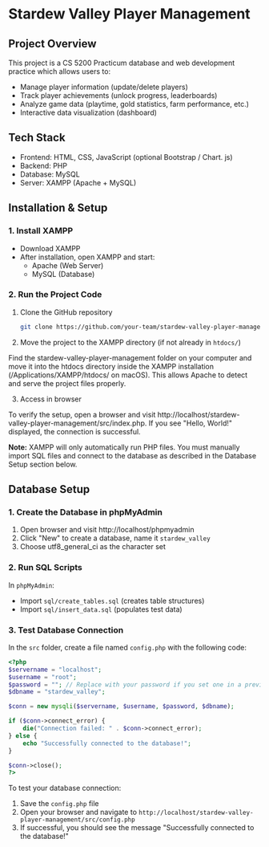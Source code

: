 # Stardew Valley Player Management

## Project Overview
This project is a CS 5200 Practicum database and web development practice which allows users to:
- Manage player information (update/delete players)
- Track player achievements (unlock progress, leaderboards)
- Analyze game data (playtime, gold statistics, farm performance, etc.)
- Interactive data visualization (dashboard)


## Tech Stack
- Frontend: HTML, CSS, JavaScript (optional Bootstrap / Chart. js)
- Backend: PHP
- Database: MySQL
- Server: XAMPP (Apache + MySQL)


## Installation & Setup

### 1. Install XAMPP
- Download XAMPP
- After installation, open XAMPP and start:
  - Apache (Web Server)
  - MySQL (Database)

### 2. Run the Project Code
1. Clone the GitHub repository
   ```bash
   git clone https://github.com/your-team/stardew-valley-player-management.git
   ```
2. Move the project to the XAMPP directory (if not already in `htdocs/`)

Find the stardew-valley-player-management folder on your computer and move it into the htdocs directory inside the XAMPP installation (/Applications/XAMPP/htdocs/ on macOS). This allows Apache to detect and serve the project files properly.

3. Access in browser

To verify the setup, open a browser and visit http://localhost/stardew-valley-player-management/src/index.php. If you see "Hello, World!" displayed, the connection is successful.

**Note:** XAMPP will only automatically run PHP files. You must manually import SQL files and connect to the database as described in the Database Setup section below.


## Database Setup

### 1. Create the Database in phpMyAdmin
1. Open browser and visit http://localhost/phpmyadmin
2. Click "New" to create a database, name it `stardew_valley`
3. Choose utf8_general_ci as the character set

### 2. Run SQL Scripts
In `phpMyAdmin`:
- Import `sql/create_tables.sql` (creates table structures)
- Import `sql/insert_data.sql` (populates test data)

### 3. Test Database Connection

In the `src` folder, create a file named `config.php` with the following code:

```php
<?php
$servername = "localhost";
$username = "root";
$password = ""; // Replace with your password if you set one in a previous class activity
$dbname = "stardew_valley";

$conn = new mysqli($servername, $username, $password, $dbname);

if ($conn->connect_error) {
    die("Connection failed: " . $conn->connect_error);
} else {
    echo "Successfully connected to the database!";
}

$conn->close();
?>
```

To test your database connection:
1. Save the `config.php` file
2. Open your browser and navigate to `http://localhost/stardew-valley-player-management/src/config.php`
3. If successful, you should see the message "Successfully connected to the database!"